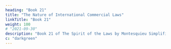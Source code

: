 ```yaml
---
heading: "Book 21"
title: "The Nature of International Commercial Laws"
linkTitle: "Book 21"
weight: 100
# "2021-09-30"
description: "Book 21 of The Spirit of the Laws by Montesquieu Simplified in 23 chapters"
c: "darkgreen"
---
```



